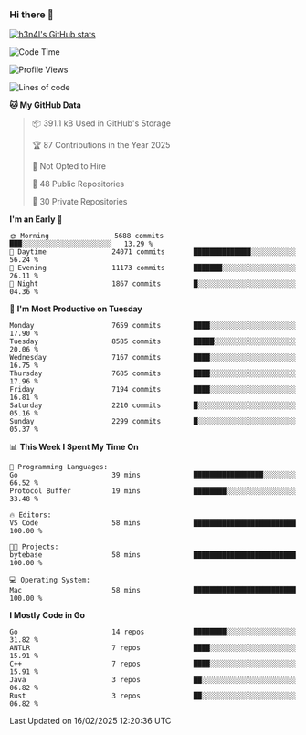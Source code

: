 ### Hi there 👋

[![h3n4l's GitHub stats](https://github-readme-stats.vercel.app/api?username=h3n4l&count_private=true&show_icons=true&theme=radical)](https://github.com/h3n4l/github-readme-stats)

<!--START_SECTION:waka-->
![Code Time](http://img.shields.io/badge/Code%20Time-2%2C056%20hrs%2053%20mins-blue)

![Profile Views](http://img.shields.io/badge/Profile%20Views-0-blue)

![Lines of code](https://img.shields.io/badge/From%20Hello%20World%20I%27ve%20Written-16.8%20million%20lines%20of%20code-blue)

**🐱 My GitHub Data** 

> 📦 391.1 kB Used in GitHub's Storage 
 > 
> 🏆 87 Contributions in the Year 2025
 > 
> 🚫 Not Opted to Hire
 > 
> 📜 48 Public Repositories 
 > 
> 🔑 30 Private Repositories 
 > 
**I'm an Early 🐤** 

```text
🌞 Morning                5688 commits        ███░░░░░░░░░░░░░░░░░░░░░░   13.29 % 
🌆 Daytime                24071 commits       ██████████████░░░░░░░░░░░   56.24 % 
🌃 Evening                11173 commits       ███████░░░░░░░░░░░░░░░░░░   26.11 % 
🌙 Night                  1867 commits        █░░░░░░░░░░░░░░░░░░░░░░░░   04.36 % 
```
📅 **I'm Most Productive on Tuesday** 

```text
Monday                   7659 commits        ████░░░░░░░░░░░░░░░░░░░░░   17.90 % 
Tuesday                  8585 commits        █████░░░░░░░░░░░░░░░░░░░░   20.06 % 
Wednesday                7167 commits        ████░░░░░░░░░░░░░░░░░░░░░   16.75 % 
Thursday                 7685 commits        ████░░░░░░░░░░░░░░░░░░░░░   17.96 % 
Friday                   7194 commits        ████░░░░░░░░░░░░░░░░░░░░░   16.81 % 
Saturday                 2210 commits        █░░░░░░░░░░░░░░░░░░░░░░░░   05.16 % 
Sunday                   2299 commits        █░░░░░░░░░░░░░░░░░░░░░░░░   05.37 % 
```


📊 **This Week I Spent My Time On** 

```text
💬 Programming Languages: 
Go                       39 mins             █████████████████░░░░░░░░   66.52 % 
Protocol Buffer          19 mins             ████████░░░░░░░░░░░░░░░░░   33.48 % 

🔥 Editors: 
VS Code                  58 mins             █████████████████████████   100.00 % 

🐱‍💻 Projects: 
bytebase                 58 mins             █████████████████████████   100.00 % 

💻 Operating System: 
Mac                      58 mins             █████████████████████████   100.00 % 
```

**I Mostly Code in Go** 

```text
Go                       14 repos            ████████░░░░░░░░░░░░░░░░░   31.82 % 
ANTLR                    7 repos             ████░░░░░░░░░░░░░░░░░░░░░   15.91 % 
C++                      7 repos             ████░░░░░░░░░░░░░░░░░░░░░   15.91 % 
Java                     3 repos             ██░░░░░░░░░░░░░░░░░░░░░░░   06.82 % 
Rust                     3 repos             ██░░░░░░░░░░░░░░░░░░░░░░░   06.82 % 
```




 Last Updated on 16/02/2025 12:20:36 UTC
<!--END_SECTION:waka-->

